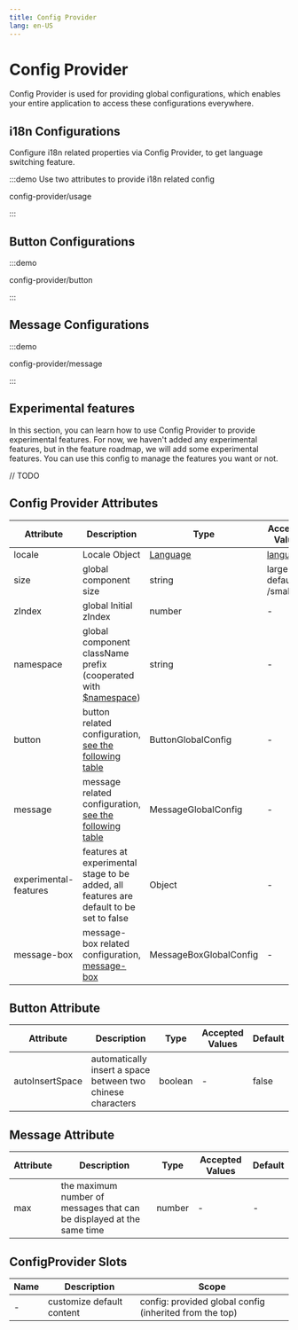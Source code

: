 ```yaml
---
title: Config Provider
lang: en-US
---
```


# Config Provider

Config Provider is used for providing global configurations, which enables your entire application to access these configurations everywhere.

## i18n Configurations

Configure i18n related properties via Config Provider, to get language switching feature.

:::demo Use two attributes to provide i18n related config

config-provider/usage

:::

## Button Configurations

:::demo

config-provider/button

:::

## Message Configurations

:::demo

config-provider/message

:::

## Experimental features

In this section, you can learn how to use Config Provider to provide experimental features. For now, we haven't added any experimental features, but in the feature roadmap, we will add some experimental features. You can use this config to manage the features you want or not.

// TODO

## Config Provider Attributes

| Attribute             | Description                                                                                                                                                            | Type                                                                                                                               | Accepted Values                                                                         | Default                                                                                     |
| --------------------- | ---------------------------------------------------------------------------------------------------------------------------------------------------------------------- | ---------------------------------------------------------------------------------------------------------------------------------- | --------------------------------------------------------------------------------------- | ------------------------------------------------------------------------------------------- |
| locale                | Locale Object                                                                                                                                                          | [Language](https://github.com/element-plus/element-plus/blob/a98ff9b40c0c3d2b9959f99919bd8363e3e3c25a/packages/locale/index.ts#L5) | [languages](https://github.com/element-plus/element-plus/tree/dev/packages/locale/lang) | [English](https://github.com/element-plus/element-plus/blob/dev/packages/locale/lang/en.ts) |
| size                  | global component size                                                                                                                                                  | string                                                                                                                             | large / default /small                                                                  | default                                                                                     |
| zIndex                | global Initial zIndex                                                                                                                                                  | number                                                                                                                             | -                                                                                       | -                                                                                           |
| namespace             | global component className prefix (cooperated with [$namespace](https://github.com/element-plus/element-plus/blob/dev/packages/theme-chalk/src/mixins/config.scss#L1)) | string                                                                                                                             | -                                                                                       | el                                                                                          |
| button                | button related configuration, [see the following table](#button-attributes)                                                                                            | ButtonGlobalConfig                                                                                                                 | -                                                                                       | see the following table                                                                     |
| message               | message related configuration, [see the following table](#message-attributes)                                                                                          | MessageGlobalConfig                                                                                                                | -                                                                                       | see the following table                                                                     |
| experimental-features | features at experimental stage to be added, all features are default to be set to false                                                                                | Object                                                                                                                             | -                                                                                       | -                                                                                           |
| message-box           | message-box related configuration, [message-box](./message-box.md#options)                                                                                             | MessageBoxGlobalConfig                                                                                                             | -                                                                                       |

## Button Attribute

| Attribute       | Description                                                 | Type    | Accepted Values | Default |
| --------------- | ----------------------------------------------------------- | ------- | --------------- | ------- |
| autoInsertSpace | automatically insert a space between two chinese characters | boolean | -               | false   |

## Message Attribute

| Attribute | Description                                                           | Type   | Accepted Values | Default |
| --------- | --------------------------------------------------------------------- | ------ | --------------- | ------- |
| max       | the maximum number of messages that can be displayed at the same time | number | -               | -       |

## ConfigProvider Slots

| Name | Description               | Scope                                                   |
| ---- | ------------------------- | ------------------------------------------------------- |
| -    | customize default content | config: provided global config (inherited from the top) |
